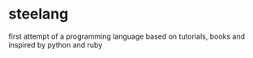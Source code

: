 # steelang

first attempt of a programming language based on tutorials, books and inspired by python and ruby

